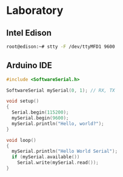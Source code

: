 # Laboratory

## Intel Edison

```sh
root@edison:~# stty -F /dev/ttyMFD1 9600
```

## Arduino IDE

```c
#include <SoftwareSerial.h>

SoftwareSerial mySerial(0, 1); // RX, TX

void setup()
{
  Serial.begin(115200);
  mySerial.begin(9600);
  mySerial.println("Hello, world?");
}

void loop()
{
  mySerial.println("Hello World Serial");
  if (mySerial.available())
    Serial.write(mySerial.read());
}
```